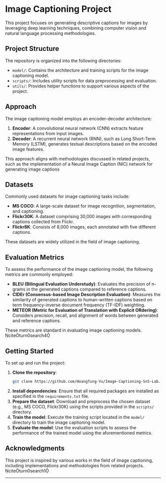 # Image Captioning Project

This project focuses on generating descriptive captions for images by leveraging deep learning techniques, combining computer vision and natural language processing methodologies.

## Project Structure

The repository is organized into the following directories:

- `model/`: Contains the architecture and training scripts for the image captioning model.
- `scripts/`: Includes utility scripts for data preprocessing and evaluation.
- `utils/`: Provides helper functions to support various aspects of the project.

## Approach

The image captioning model employs an encoder-decoder architecture:

1. **Encoder**: A convolutional neural network (CNN) extracts feature representations from input images.
2. **Decoder**: A recurrent neural network (RNN), such as Long Short-Term Memory (LSTM), generates textual descriptions based on the encoded image features.

This approach aligns with methodologies discussed in related projects, such as the implementation of a Neural Image Caption (NIC) network for generating image captions

## Datasets

Commonly used datasets for image captioning tasks include:

- **MS COCO**: A large-scale dataset for image recognition, segmentation, and captioning.
- **Flickr30K**: A dataset comprising 30,000 images with corresponding captions collected from Flickr.
- **Flickr8K**: Consists of 8,000 images, each annotated with five different captions.

These datasets are widely utilized in the field of image captioning.

## Evaluation Metrics

To assess the performance of the image captioning model, the following metrics are commonly employed:

- **BLEU (Bilingual Evaluation Understudy)**: Evaluates the precision of n-grams in the generated captions compared to reference captions.
- **CIDEr (Consensus-based Image Description Evaluation)**: Measures the similarity of generated captions to human-written captions based on term frequency-inverse document frequency (TF-IDF) weighting.
- **METEOR (Metric for Evaluation of Translation with Explicit ORdering)**: Considers precision, recall, and alignment of words between generated and reference captions.

These metrics are standard in evaluating image captioning models. citeturn0search4

## Getting Started

To set up and run the project:

1. **Clone the repository**:
   ```bash
   git clone https://github.com/HoangTung-Vu/Image-Captioning-SnS-Lab.git
   ```
2. **Install dependencies**: Ensure that all required packages are installed as specified in the `requirements.txt` file.
3. **Prepare the dataset**: Download and preprocess the chosen dataset (e.g., MS COCO, Flickr30K) using the scripts provided in the `scripts/` directory.
4. **Train the model**: Execute the training script located in the `model/` directory to train the image captioning model.
5. **Evaluate the model**: Use the evaluation scripts to assess the performance of the trained model using the aforementioned metrics.

## Acknowledgments

This project is inspired by various works in the field of image captioning, including implementations and methodologies from related projects. citeturn0search1

--- 
